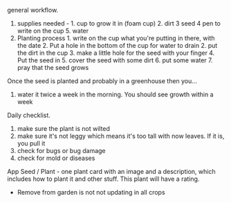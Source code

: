 general workflow. 
  1. supplies needed - 
    1. cup to grow it in (foam cup)
    2. dirt
    3 seed
    4 pen to write on the cup
    5. water
  2. Planting process
    1. write on the cup what you're putting in there, with the date
    2. Put a hole in the bottom of the cup for water to drain
    2. put the dirt in the cup
    3. make a little hole for the seed with your finger
    4. Put the seed in
    5. cover the seed with some dirt
    6. put some water
    7. pray that the seed grows

Once the seed is planted and probably in a greenhouse then you...
  1. water it twice a week in the morning. You should see growth within a week

Daily checklist. 
  1. make sure the plant is not wilted
  2. make sure it's not leggy which means it's too tall with now leaves. If it is, you pull it
  3. check for bugs or bug damage
  4. check for mold or diseases

App
Seed / Plant - one plant card with an image and a description, which includes how to plant it
and other stuff. This plant will have a rating. 

- Remove from garden is not not updating in all crops

